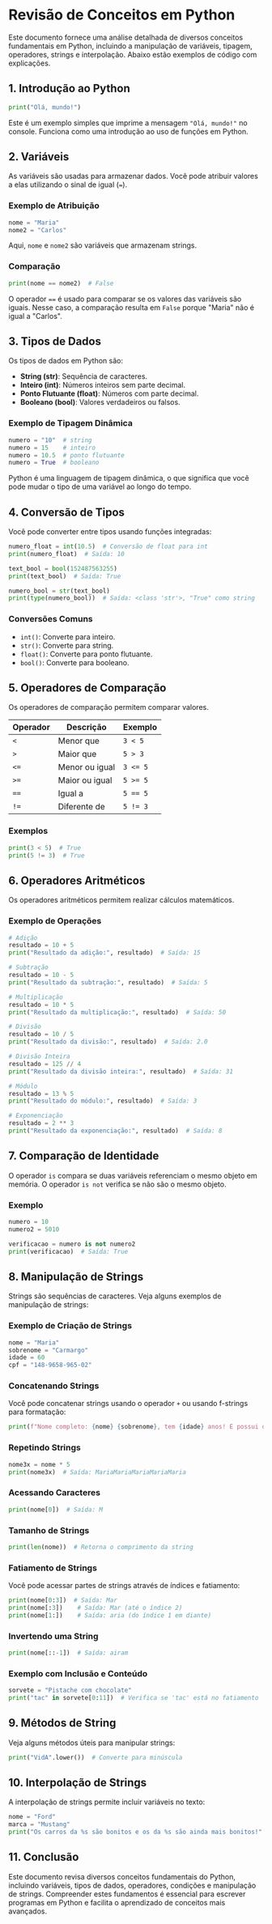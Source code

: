 # Revisão de Conceitos em Python

Este documento fornece uma análise detalhada de diversos conceitos fundamentais em Python, incluindo a manipulação de variáveis, tipagem, operadores, strings e interpolação. Abaixo estão exemplos de código com explicações.

## 1. Introdução ao Python

```python
print("Olá, mundo!")
```
Este é um exemplo simples que imprime a mensagem `"Olá, mundo!"` no console. Funciona como uma introdução ao uso de funções em Python.

## 2. Variáveis

As variáveis são usadas para armazenar dados. Você pode atribuir valores a elas utilizando o sinal de igual (`=`).

### Exemplo de Atribuição

```python
nome = "Maria"
nome2 = "Carlos"
```

Aqui, `nome` e `nome2` são variáveis que armazenam strings. 

### Comparação

```python
print(nome == nome2)  # False
```

O operador `==` é usado para comparar se os valores das variáveis são iguais. Nesse caso, a comparação resulta em `False` porque "Maria" não é igual a "Carlos".

## 3. Tipos de Dados

Os tipos de dados em Python são: 
- **String (str)**: Sequência de caracteres.
- **Inteiro (int)**: Números inteiros sem parte decimal.
- **Ponto Flutuante (float)**: Números com parte decimal.
- **Booleano (bool)**: Valores verdadeiros ou falsos.

### Exemplo de Tipagem Dinâmica

```python
numero = "10"  # string 
numero = 15    # inteiro
numero = 10.5  # ponto flutuante 
numero = True  # booleano 
```

Python é uma linguagem de tipagem dinâmica, o que significa que você pode mudar o tipo de uma variável ao longo do tempo.

## 4. Conversão de Tipos

Você pode converter entre tipos usando funções integradas:

```python
numero_float = int(10.5)  # Conversão de float para int
print(numero_float)  # Saída: 10

text_bool = bool(152487563255) 
print(text_bool)  # Saída: True

numero_bool = str(text_bool)
print(type(numero_bool))  # Saída: <class 'str'>, "True" como string
```

### Conversões Comuns

- `int()`: Converte para inteiro.
- `str()`: Converte para string.
- `float()`: Converte para ponto flutuante.
- `bool()`: Converte para booleano.

## 5. Operadores de Comparação

Os operadores de comparação permitem comparar valores. 

| Operador  | Descrição                     | Exemplo      |
|-----------|-------------------------------|--------------|
| `<`       | Menor que                     | `3 < 5`      |
| `>`       | Maior que                     | `5 > 3`      |
| `<=`      | Menor ou igual                | `3 <= 5`     |
| `>=`      | Maior ou igual                | `5 >= 5`     |
| `==`      | Igual a                       | `5 == 5`     |
| `!=`      | Diferente de                  | `5 != 3`     |

### Exemplos

```python
print(3 < 5)  # True
print(5 != 3)  # True
```

## 6. Operadores Aritméticos

Os operadores aritméticos permitem realizar cálculos matemáticos.

### Exemplo de Operações

```python
# Adição
resultado = 10 + 5
print("Resultado da adição:", resultado)  # Saída: 15

# Subtração
resultado = 10 - 5
print("Resultado da subtração:", resultado)  # Saída: 5

# Multiplicação
resultado = 10 * 5
print("Resultado da multiplicação:", resultado)  # Saída: 50

# Divisão
resultado = 10 / 5
print("Resultado da divisão:", resultado)  # Saída: 2.0

# Divisão Inteira
resultado = 125 // 4 
print("Resultado da divisão inteira:", resultado)  # Saída: 31

# Módulo
resultado = 13 % 5
print("Resultado do módulo:", resultado)  # Saída: 3

# Exponenciação
resultado = 2 ** 3
print("Resultado da exponenciação:", resultado)  # Saída: 8
```

## 7. Comparação de Identidade

O operador `is` compara se duas variáveis referenciam o mesmo objeto em memória. O operador `is not` verifica se não são o mesmo objeto.

### Exemplo

```python
numero = 10
numero2 = 5010

verificacao = numero is not numero2
print(verificacao)  # Saída: True
```

## 8. Manipulação de Strings

Strings são sequências de caracteres. Veja alguns exemplos de manipulação de strings:

### Exemplo de Criação de Strings

```python
nome = "Maria"
sobrenome = "Carmargo"
idade = 60
cpf = "148-9658-965-02"
```

### Concatenando Strings

Você pode concatenar strings usando o operador `+` ou usando f-strings para formatação:

```python
print(f"Nome completo: {nome} {sobrenome}, tem {idade} anos! E possui o CPF {cpf}")
```

### Repetindo Strings

```python
nome3x = nome * 5
print(nome3x)  # Saída: MariaMariaMariaMariaMaria
```

### Acessando Caracteres

```python
print(nome[0])  # Saída: M
```

### Tamanho de Strings

```python
print(len(nome))  # Retorna o comprimento da string
```

### Fatiamento de Strings

Você pode acessar partes de strings através de índices e fatiamento:

```python
print(nome[0:3])  # Saída: Mar
print(nome[:3])    # Saída: Mar (até o índice 2)
print(nome[1:])    # Saída: aria (do índice 1 em diante)
```

### Invertendo uma String

```python
print(nome[::-1])  # Saída: airam
```

### Exemplo com Inclusão e Conteúdo

```python
sorvete = "Pistache com chocolate"
print("tac" in sorvete[0:11])  # Verifica se 'tac' está no fatiamento
```

## 9. Métodos de String

Veja alguns métodos úteis para manipular strings:

```python
print("VidA".lower())  # Converte para minúscula
```

## 10. Interpolação de Strings

A interpolação de strings permite incluir variáveis no texto:

```python
nome = "Ford"
marca = "Mustang"
print("Os carros da %s são bonitos e os da %s são ainda mais bonitos!" % (nome, marca))
```

## 11. Conclusão

Este documento revisa diversos conceitos fundamentais do Python, incluindo variáveis, tipos de dados, operadores, condições e manipulação de strings. Compreender estes fundamentos é essencial para escrever programas em Python e facilita o aprendizado de conceitos mais avançados.
```

